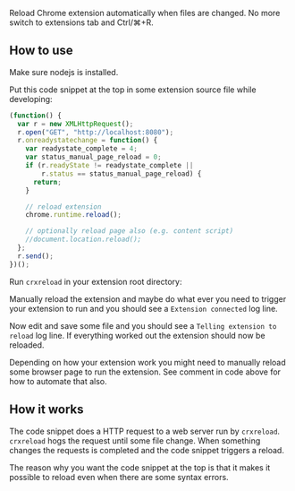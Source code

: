 Reload Chrome extension automatically when files are changed.
No more switch to extensions tab and Ctrl/⌘+R.

## How to use

Make sure nodejs is installed.

Put this code snippet at the top in some extension source file while
developing:

```JavaScript
(function() {
  var r = new XMLHttpRequest();
  r.open("GET", "http://localhost:8080");
  r.onreadystatechange = function() {
    var readystate_complete = 4;
    var status_manual_page_reload = 0;
    if (r.readyState != readystate_complete ||
        r.status == status_manual_page_reload) {
      return;
    }

    // reload extension
    chrome.runtime.reload();

    // optionally reload page also (e.g. content script)
    //document.location.reload();
  };
  r.send();
})();
```

Run `crxreload` in your extension root directory:

Manually reload the extension and maybe do what ever you need to trigger
your extension to run and you should see a `Extension connected` log line.

Now edit and save some file and you should see a `Telling extension to reload`
log line. If everything worked out the extension should now be reloaded.

Depending on how your extension work you might need to manually reload some
browser page to run the extension. See comment in code above for how to
automate that also.

## How it works

The code snippet does a HTTP request to a web server run by `crxreload`.
`crxreload` hogs the request until some file change. When something changes
the requests is completed and the code snippet triggers a reload.

The reason why you want the code snippet at the top is that it makes it
possible to reload even when there are some syntax errors.

